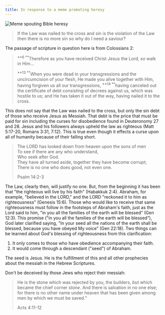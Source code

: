 ```yaml
---
title: In response to a meme promoting heresy
---
```


![Meme spouting Bible heresy](http://i.imgur.com/W28ctbZ.jpg)

> If the Law was nailed to the cross and sin is the violation of the Law then there is no more sin so why do I need a saviour?

The passage of scripture in question here is from Colossians 2:

> <sup>**6 **</sup>Therefore as you have received Christ Jesus the Lord, _so_ walk in Him...
> 
> <sup>**13 **</sup>When you were dead in your transgressions and the uncircumcision of your flesh, He made you alive together with Him, having forgiven us all our transgressions, <sup>**14 **</sup>having canceled out the certificate of debt consisting of decrees against us, which was hostile to us; and He has taken it out of the way, having nailed it to the cross.

This does not say that the Law was nailed to the cross, but only the sin debt of those who receive Jesus as Messiah. That debt is the price that must be paid for sin including the curses for disobedience found in Deuteronomy 27 and 28. Jesus and his followers always upheld the law as righteous (Matt 5:17-20, Romans 3:31, 7:12). This is true even though it effects a curse upon all of humanity because of their falling short. 

> The LORD has looked down from heaven upon the sons of men  
> To see if there are any who understand,  
> Who seek after God.  
> They have all turned aside, together they have become corrupt;  
> There is no one who does good, not even one.
> 
> Psalm 14:2-3

The Law, clearly then, will justify no one. But, from the beginning it has been that "the righteous will live by his faith" (Habakkuk 2:4). Abraham, for example, "believed in the LORD," and the LORD "reckoned it to him as righteousness" (Genesis 15:6). Those who would like to receive that same righteousness must follow in the footsteps of Abraham's faith, just as the Lord said to him, "in you all the families of the earth will be blessed” (Gen 12:3). This promise ("in you all the families of the earth will be blessed”), God later clarified saying, "In your seed all the nations of the earth shall be blessed, because you have obeyed My voice” (Gen 22:18). Two things can be learned about God's blessing of righteousness from this clarification:

1. It only comes to those who have obedience accompanying their faith.
2. It would come through a descendant ("seed") of Abraham.

The seed is Jesus. He is the fulfillment of this and all other prophecies about the messiah in the Hebrew Scriptures.

Don't be deceived by those Jews who reject their messiah:

> He is the <span class="small-caps">stone which was rejected</span> by you, <span class="small-caps">the builders</span>, _but_ <span class="small-caps">which became the chief corner</span> _stone_. And there is salvation in no one else; for there is no other name under heaven that has been given among men by which we must be saved.”
> 
> Acts 4:11-12